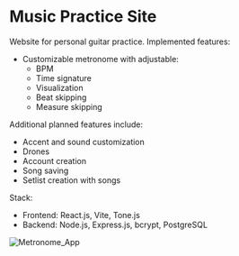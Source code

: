 # Music Practice Site

Website for personal guitar practice. Implemented features:
- Customizable metronome with adjustable:
  - BPM
  - Time signature
  - Visualization
  - Beat skipping
  - Measure skipping
    
Additional planned features include:
- Accent and sound customization
- Drones
- Account creation
- Song saving
- Setlist creation with songs
 
Stack:
- Frontend: React.js, Vite, Tone.js
- Backend: Node.js, Express.js, bcrypt, PostgreSQL

![Metronome_App](https://github.com/user-attachments/assets/e1d194a3-6d02-4e40-b190-7e2c3490be09)


